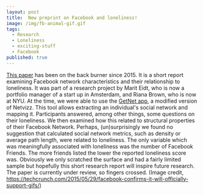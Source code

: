 ```yaml
---
layout: post
title:  New preprint on Facebook and loneliness!
image: /img/fb-animal-gif.gif
tags:
  - Research
  - Loneliness
  - exciting-stuff
  - Facebook
published: true
---
```


[This paper](https://psyarxiv.com/s2kya/) has been on the back burner since 2015. It is a short report examining Facebook network characteristics and their relationship to loneliness.  It was part of a research project by Marit Eidt, who is now a portfolio manager of a start up in Amsterdam, and Riana Brown, who is now at NYU. At the time, we were able to use the [GetNet app](http://thepoliticsofsystems.net/2015/01/the-end-of-netvizz/), a modified version of Netvizz. This tool allows extracting an individual's social network and mapping it. Participants answered, among other things, some questions on their loneliness. We then examined how this related to structural properties of their Facebook Network. Perhaps, (un)surprisingly we found no suggestion that calculated social network metrics, such as density or average path length, were related to loneliness. The only variable which was meaningfully associated with loneliness was the number of Facebook Friends. The more friends listed the lower the reported loneliness score was. Obviously we only scratched the surface and had a fairly limited sample but hopefully this short research report will inspire future research. The paper is currently under review, so fingers crossed. (Image credit, https://techcrunch.com/2015/05/29/facebook-confirms-it-will-officially-support-gifs/)

